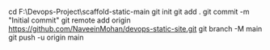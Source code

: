 cd F:\Devops-Project\scaffold-static-main
git init
git add .
git commit -m "Initial commit"
git remote add origin https://github.com/NaveeinMohan/devops-static-site.git
git branch -M main
git push -u origin main